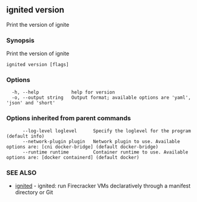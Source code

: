## ignited version

Print the version of ignite

### Synopsis

Print the version of ignite

```
ignited version [flags]
```

### Options

```
  -h, --help            help for version
  -o, --output string   Output format; available options are 'yaml', 'json' and 'short'
```

### Options inherited from parent commands

```
      --log-level loglevel      Specify the loglevel for the program (default info)
      --network-plugin plugin   Network plugin to use. Available options are: [cni docker-bridge] (default docker-bridge)
      --runtime runtime         Container runtime to use. Available options are: [docker containerd] (default docker)
```

### SEE ALSO

* [ignited](ignited.md)	 - ignited: run Firecracker VMs declaratively through a manifest directory or Git

